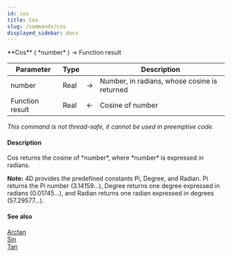 ```yaml
---
id: cos
title: Cos
slug: /commands/cos
displayed_sidebar: docs
---
```


<!--REF #_command_.Cos.Syntax-->**Cos** ( *number* ) -> Function result<!-- END REF-->
<!--REF #_command_.Cos.Params-->
| Parameter | Type |  | Description |
| --- | --- | --- | --- |
| number | Real | &#8594;  | Number, in radians, whose cosine is returned |
| Function result | Real | &#8592; | Cosine of number |

<!-- END REF-->

*This command is not thread-safe, it cannot be used in preemptive code.*


#### Description 

<!--REF #_command_.Cos.Summary-->Cos returns the cosine of *number*, where *number* is expressed in radians.<!-- END REF-->

**Note:** 4D provides the predefined constants Pi, Degree, and Radian. Pi returns the Pi number (3.14159...), Degree returns one degree expressed in radians (0.01745...), and Radian returns one radian expressed in degrees (57.29577...).

#### See also 

[Arctan](arctan.md)  
[Sin](sin.md)  
[Tan](tan.md)  